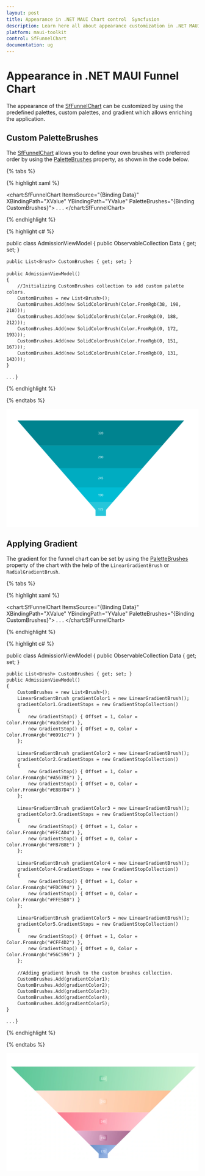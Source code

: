 ```yaml
---
layout: post
title: Appearance in .NET MAUI Chart control  Syncfusion
description: Learn here all about appearance customization in .NET MAUI Chart (SfFunnelChart), its elements and more.
platform: maui-toolkit
control: SfFunnelChart
documentation: ug
---
```


# Appearance in .NET MAUI Funnel Chart

The appearance of the [SfFunnelChart](https://help.syncfusion.com/cr/maui-toolkit/Syncfusion.Maui.Toolkit.Charts.SfFunnelChart.html) can be customized by using the predefined palettes, custom palettes, and gradient which allows enriching the application.

## Custom PaletteBrushes

The [SfFunnelChart](https://help.syncfusion.com/cr/maui-toolkit/Syncfusion.Maui.Toolkit.Charts.SfFunnelChart.html) allows you to define your own brushes with preferred order by using the [PaletteBrushes](https://help.syncfusion.com/cr/maui-toolkit/Syncfusion.Maui.Toolkit.Charts.SfFunnelChart.html#Syncfusion_Maui_Toolkit_Charts_SfFunnelChart_PaletteBrushes) property, as shown in the code below.

{% tabs %}

{% highlight xaml %}

<chart:SfFunnelChart ItemsSource="{Binding Data}" 
                     XBindingPath="XValue"
                     YBindingPath="YValue"
                     PaletteBrushes="{Binding CustomBrushes}">
. . .
</chart:SfFunnelChart>

{% endhighlight %}

{% highlight c# %}

public class AdmissionViewModel
{
	public ObservableCollection<Model> Data { get; set; }

	public List<Brush> CustomBrushes { get; set; }

	public AdmissionViewModel()
	{
	    //Initializing CustomBrushes collection to add custom palette colors.
		CustomBrushes = new List<Brush>();
		CustomBrushes.Add(new SolidColorBrush(Color.FromRgb(38, 198, 218)));
		CustomBrushes.Add(new SolidColorBrush(Color.FromRgb(0, 188, 212)));
		CustomBrushes.Add(new SolidColorBrush(Color.FromRgb(0, 172, 193)));
		CustomBrushes.Add(new SolidColorBrush(Color.FromRgb(0, 151, 167)));
		CustomBrushes.Add(new SolidColorBrush(Color.FromRgb(0, 131, 143)));
	}
. . .
}

{% endhighlight %}

{% endtabs %}

![Custom PaletteBrushes in MAUI Chart](Appearance_images/MAUI_Funnel_chart_Custom_palette.png)

## Applying Gradient

The gradient for the funnel chart can be set by using the [PaletteBrushes](https://help.syncfusion.com/cr/maui-toolkit/Syncfusion.Maui.Toolkit.Charts.SfFunnelChart.html#Syncfusion_Maui_Toolkit_Charts_SfFunnelChart_PaletteBrushes) property of the chart with the help of the `LinearGradientBrush` or `RadialGradientBrush`.

{% tabs %}

{% highlight xaml %}

<chart:SfFunnelChart ItemsSource="{Binding Data}" 
                     XBindingPath="XValue"
                     YBindingPath="YValue"
                     PaletteBrushes="{Binding CustomBrushes}">
. . .
</chart:SfFunnelChart>

{% endhighlight %}

{% highlight c# %}

public class AdmissionViewModel
{
	public ObservableCollection<Model> Data { get; set; }

	public List<Brush> CustomBrushes { get; set; }
	public AdmissionViewModel()
	{
		CustomBrushes = new List<Brush>();
		LinearGradientBrush gradientColor1 = new LinearGradientBrush();
		gradientColor1.GradientStops = new GradientStopCollection()
		{
			new GradientStop() { Offset = 1, Color = Color.FromArgb("#a3bded") },
			new GradientStop() { Offset = 0, Color = Color.FromArgb("#6991c7") }
		};

		LinearGradientBrush gradientColor2 = new LinearGradientBrush();
		gradientColor2.GradientStops = new GradientStopCollection()
		{
			new GradientStop() { Offset = 1, Color = Color.FromArgb("#A5678E") },
			new GradientStop() { Offset = 0, Color = Color.FromArgb("#E8B7D4") }
		};

		LinearGradientBrush gradientColor3 = new LinearGradientBrush();
		gradientColor3.GradientStops = new GradientStopCollection()
		{
			new GradientStop() { Offset = 1, Color = Color.FromArgb("#FFCAD4") },
			new GradientStop() { Offset = 0, Color = Color.FromArgb("#FB7B8E") }
		};

		LinearGradientBrush gradientColor4 = new LinearGradientBrush();
		gradientColor4.GradientStops = new GradientStopCollection()
		{
			new GradientStop() { Offset = 1, Color = Color.FromArgb("#FDC094") },
			new GradientStop() { Offset = 0, Color = Color.FromArgb("#FFE5D8") }
		};

		LinearGradientBrush gradientColor5 = new LinearGradientBrush();
		gradientColor5.GradientStops = new GradientStopCollection()
		{
			new GradientStop() { Offset = 1, Color = Color.FromArgb("#CFF4D2") },
			new GradientStop() { Offset = 0, Color = Color.FromArgb("#56C596") }
		};

		//Adding gradient brush to the custom brushes collection.
		CustomBrushes.Add(gradientColor1);
		CustomBrushes.Add(gradientColor2);
		CustomBrushes.Add(gradientColor3);
		CustomBrushes.Add(gradientColor4);
		CustomBrushes.Add(gradientColor5);
	}
. . .
}

{% endhighlight %}

{% endtabs %}

![Gradient support in MAUI Chart](Appearance_images/MAUI_funnel_chart.png)
